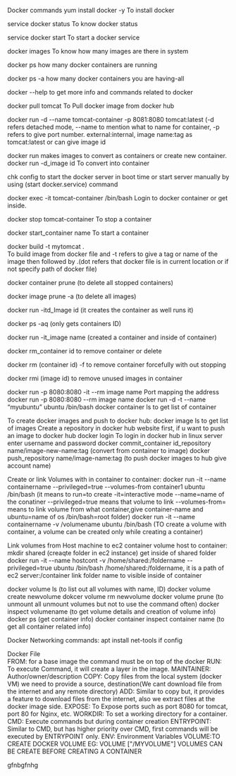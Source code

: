 Docker commands
yum install docker -y                                  To install docker

service docker status                                  To know docker status

service docker start                                   To start a docker service

docker images                                          To know how many images are there in system

docker ps                                              how many docker containers are running

docker ps -a                                           how many docker containers you are having-all

docker --help                                          to get more info and commands related to docker

docker pull tomcat                                     To Pull docker image from docker hub

docker run -d --name tomcat-container -p 8081:8080  tomcat:latest
(-d refers detached mode, --name to mention what to name for container, -p refers to give port number. external:internal, image name:tag as tomcat:latest or can give image id

docker run makes images to convert as containers or create new container.
docker run -d_image id                                      To convert into container

chk config to start the docker server in boot time or start server manually by using (start docker.service) command

docker exec -it tomcat-container  /bin/bash                 Login to docker container or get inside.

docker stop tomcat-container                                 To stop a container

docker start_container name                                  To start a container

docker build -t mytomcat .     
To build image from docker file and -t refers to give a tag or name of the image then followed by .(dot refers that docker file is in current location or if not specify path of docker file)

docker container prune                                  (to delete all stopped containers)

docker image prune -a                                  (to delete all images)

docker run -itd_Image id                               (it creates the container as well runs it)

docker ps -aq                                          (only gets containers ID)

docker run -it_image name                              (created a container and inside of container)

docker rm_container id                                  to remove container or delete

docker rm (container id) -f                             to remove container forcefully with out stopping

docker rmi (image id)                                   to remove unused images in container

docker run -p  8080:8080 -it --rm image name             Port mapping the address
docker run -p  8080:8080 --rm image name
docker run  -d -t --name “myubuntu” ubuntu /bin/bash
docker container ls                                      to get list of container

To create docker images and push to docker hub:
docker image ls                                          to get list of images
Create a repository in docker hub website first, if u want to push an image to docker hub
docker login                                                           To login in docker hub in linux server enter username and password
docker commit_container id_repository name/image-new-name:tag          (convert from container to image)
docker push_repository name/image-name:tag    (to push docker images to hub give account name)

Create or link Volumes with in container to container:
docker run -it --name containername --privileged=true --volumes-from container1 ubuntu /bin/bash
(it means to run=to create -it=interactive mode --name=name of the conatiner --privileged=true means that volume to link --volumes-from= means to link volume from what container,give container-name and ubuntu=name of os /bin/bash=root folder)
docker run -it --name containername -v /volumename ubuntu /bin/bash      (TO create a volume with container, a volume can be created only while creating a container)

Link volumes from Host machine to ec2 container volume host to container:
mkdir shared  (creaqte folder in ec2 instance)
get inside of shared folder
docker run -it --name hostcont -v /home/shared:/foldername --privileged=true ubuntu /bin/bash
/home/shared:/foldername, it is a path of ec2 server:/container link folder name to visible inside of container

docker volume ls                                                   (to list out all volumes with name, ID)
docker volume create newvolume
dokcer volume rm newvolume
docker volume prune                                     (to unmount all unmount volumes but not to use the command often)
docker inspect volumename                               (to get volume details and creation of volume info)
docker ps                                               (get container info)
docker container inspect container name                 (to get all container related info)

Docker Networking commands:
apt install net-tools
if config


Docker File               
FROM: for a base image the command must be on top of the docker
RUN: To execute Command, it will create a layer in the image.
MAINTAINER: Author/owner/description
COPY: Copy files from the local system (docker VM) we need to provide a source, destination(We cant download file from the internet and any remote directory)
ADD: Similar to copy but, it provides a feature to download files from the internet, also we extract files at the docker image side.
EXPOSE: To Expose ports such as port 8080 for tomcat, port 80 for Nginx, etc.
WORKDIR: To set a working directory for a container.
CMD: Execute commands but during container creation
ENTRYPOINT: Similar to CMD, but has higher priority over CMD, first commands will be executed by ENTRYPOINT only.
ENV: Environment Variables
VOLUME:TO CREATE DOCKER VOLUME EG: VOLUME ["/MYVOLUME"]  VOLUMES CAN BE CREATE BEFORE CREATING A CONTAINER


gfnbgfnhg